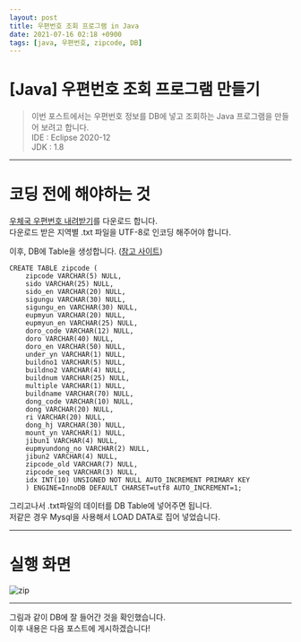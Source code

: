 ```yaml
---
layout: post
title: 우편번호 조회 프로그램 in Java
date: 2021-07-16 02:18 +0900
tags: [java, 우편번호, zipcode, DB]
---
```


# [Java] 우편번호 조회 프로그램 만들기  
>이번 포스트에서는 우편번호 정보를 DB에 넣고 조회하는 Java 프로그램을 만들어 보려고 합니다.  
IDE : Eclipse 2020-12  
JDK : 1.8  

***

# 코딩 전에 해야하는 것
[우체국 우편번호 내려받기](https://www.epost.go.kr/search/zipcode/areacdAddressDown.jsp)를 다운로드 합니다.  
다운로드 받은 지역별 .txt 파일을 UTF-8로 인코딩 해주어야 합니다.  

이후, DB에 Table을 생성합니다.  ([참고 사이트](https://ivps.tistory.com/748))  
```
CREATE TABLE zipcode ( 
	zipcode VARCHAR(5) NULL, 
	sido VARCHAR(25) NULL, 
	sido_en VARCHAR(20) NULL, 
	sigungu VARCHAR(30) NULL, 
	sigungu_en VARCHAR(30) NULL, 
	eupmyun VARCHAR(20) NULL, 
	eupmyun_en VARCHAR(25) NULL, 
	doro_code VARCHAR(12) NULL, 
	doro VARCHAR(40) NULL, 
	doro_en VARCHAR(50) NULL, 
	under_yn VARCHAR(1) NULL, 
	buildno1 VARCHAR(5) NULL, 
	buildno2 VARCHAR(4) NULL, 
	buildnum VARCHAR(25) NULL, 
	multiple VARCHAR(1) NULL, 
	buildname VARCHAR(70) NULL, 
	dong_code VARCHAR(10) NULL, 
	dong VARCHAR(20) NULL, 
	ri VARCHAR(20) NULL, 
	dong_hj VARCHAR(30) NULL, 
	mount_yn VARCHAR(1) NULL, 
	jibun1 VARCHAR(4) NULL, 
	eupmyundong_no VARCHAR(2) NULL, 
	jibun2 VARCHAR(4) NULL, 
	zipcode_old VARCHAR(7) NULL, 
	zipcode_seq VARCHAR(3) NULL, 
	idx INT(10) UNSIGNED NOT NULL AUTO_INCREMENT PRIMARY KEY 
	) ENGINE=InnoDB DEFAULT CHARSET=utf8 AUTO_INCREMENT=1;
```

그리고나서 .txt파일의 데이터를 DB Table에 넣어주면 됩니다.  
저같은 경우 Mysql을 사용해서 LOAD DATA로 집어 넣었습니다.  

***

# 실행 화면  
![zip](https://user-images.githubusercontent.com/23252539/126070186-2c1ffd33-47da-406d-9a85-bdfdc6e05d43.JPG)


***
그림과 같이 DB에 잘 들어간 것을 확인했습니다.  
이후 내용은 다음 포스트에 게시하겠습니다!